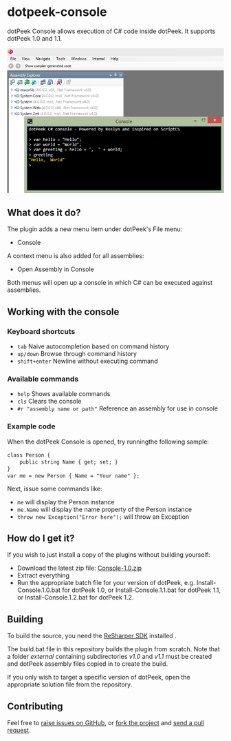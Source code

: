 # dotpeek-console

dotPeek Console allows execution of C# code inside dotPeek. It supports dotPeek 1.0 and 1.1.

![dotPeek](docs/images/console.png)

## What does it do? ##

The plugin adds a new menu item under dotPeek's File menu:

+ Console

A context menu is also added for all assemblies:

+ Open Assembly in Console

Both menus will open up a console in which C# can be executed against assemblies.

## Working with the console ##

### Keyboard shortcuts ###

+ ```tab``` Naive autocompletion based on command history
+ ```up/down``` Browse through command history
+ ```shift+enter``` Newline without executing command

### Available commands ###

+ ```help``` Shows available commands
+ ```cls``` Clears the console
+ ```#r "assembly name or path"``` Reference an assembly for use in console

### Example code ###

When the dotPeek Console is opened, try runningthe following sample:

    class Person {
        public string Name { get; set; }
    }
    var me = new Person { Name = "Your name" };

Next, issue some commands like:

* ```me``` will display the Person instance
* ```me.Name``` will display the name property of the Person instance
* ```throw new Exception("Error here");``` will throw an Exception


## How do I get it? ##

If you wish to just install a copy of the plugins without building yourself:

- Download the latest zip file: [Console-1.0.zip](https://github.com/JetBrains/dotpeek-console/raw/downloads/downloads/Console-1.0.zip)
- Extract everything
- Run the appropriate batch file for your version of dotPeek, e.g. Install-Console.1.0.bat for dotPeek 1.0, or Install-Console.1.1.bat for dotPeek 1.1, or Install-Console.1.2.bat for dotPeek 1.2.

## Building ##

To build the source, you need the [ReSharper SDK](http://www.jetbrains.com/resharper/download/index.html) installed .

The build.bat file in this repository builds the plugin from scratch. Note that a folder _external_ containing subdirectories _v1.0_ and _v1.1_ must be created and dotPeek assembly files copied in to create the build.

If you only wish to target a specific version of dotPeek, open the appropriate solution file from the repository.

## Contributing ##

Feel free to [raise issues on GitHub](https://github.com/JetBrains/dotpeek-console/issues), or [fork the project](http://help.github.com/fork-a-repo/) and [send a pull request](http://help.github.com/send-pull-requests/).






